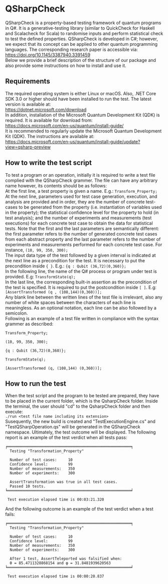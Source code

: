 # QSharpCheck
QSharpCheck is a property-based testing framework of quantum programs in Q#. It is a generative-testing library (similar to QuickCheck for Haskell and Scalacheck for Scala) to randomise inputs and perform statistical check to test the defined properties.
QSharpCheck is developed in C#; however, we expect that its concept can be applied to other quantum programming languages. The corresponding research paper is accessible via:\
https://doi.org/10.1145/3387940.3391459 \
Below we provide a brief description of the structure of our package and also provide some instructions on how to install and use it.


## Requirements
The required operating system is either Linux or macOS. Also, .NET Core SDK 3.0 or higher should have been installed to run the test. The latest version is available at:\
https://dotnet.microsoft.com/download \
In addition, installation of the Microsoft Quantum Development Kit (QDK) is required. It is available for download from:\
https://docs.microsoft.com/en-us/quantum/install-guide/ \
It is recommended to regularly update the Microsoft Quantum Development Kit (QDK). The instructions are available at:\
https://docs.microsoft.com/en-us/quantum/install-guide/update?view=qsharp-preview


## How to write the test script
To test a program or an operation, initially it is required to write a test file complied with the QSharpCheck grammer. The file can have any arbitrary name however, its contents should be as follows:\
At the first line, a test property is given a name. E.g.: `Transform_Property;`\
At the next line, parameters used for test case generation, execution, and analysis are provided and in order, they are the number of concrete test-cases to be generated from the property (i.e. instantiation of variables used in the property); the statistical confidence level for the property to hold (in test analysis); and the number of experiments and measurements (test executions) for each concrete test case to obtain the data for statistical tests. Note that the first and the last parameters are semantically different: the first parameter refers to the number of generated concrete test cases from each abstract property and the last parameter refers to the number of experiments and measurements performed for each concrete test case. For instance, `(10, 99, 350, 300);`\
The input data type of the test followed by a given interval is indicated at the next line as a precondition for the test. It is necessary to put the precondition inside `{ }`. E.g.: `{q : Qubit (36,72)(0,360)};`\
In the following line, the name of the Q# process or program under test is provided. E.g: `TransformState(q);`\
In the last line, the corresponding built-in assertion as the precondition of the test is specified. It is required to put the postcondition inside `[ ]`. E.g: `[AssertTransformed (q , (108,144)(0,360))];`\
Any blank line between the written lines of the test file is irrelevant, also any number of white spaces between the characters of each line is meaningless. As an optional notation, each line can be also followed by a semicolon.\
Following is an example of a test file written in compliance with the syntax grammer as described:
```
Transform_Property;

(10, 99, 350, 300);

{q : Qubit (36,72)(0,360)};

TransformState(q);

[AssertTransformed (q, (108,144) (0,360))];
```


## How to run the test
When the test script and the program to be tested are prepared, they have to be placed in the current folder, which is the QsharpCheck folder.
Inside the terminal, the user should "cd" to the QsharpCheck folder and then execute:\
`./run <test file name including its extension>`\
Susequently, the new build is created and "TestExecutionEngine.cs" and "TestQSharpOperation.qs" will be generated in the QSharpCheck namespace. Ultimately, the test outcome will be displayed. The following report is an example of the test verdict when all tests pass:
```
╒═══════════════════════════════════════════════════════╕
  Testing "Transformation_Property"
  
  Number of test cases:     10
  Confidence level:         99
  Number of measurements:   350
  Number of experiments:    300
  
  AssertTransformation was true in all test cases.
  Passed 10 tests.
╘═══════════════════════════════════════════════════════╛

 Test execution elapsed time is 00:03:21.320
```
And the following outcome is an example of the test verdict when a test fails:
```
╒═══════════════════════════════════════════════════════╕
  Testing "Transformation_Property"
  
  Number of test cases:     10
  Confidence level:         99
  Number of measurements:   350
  Number of experiments:    300
  
  After 1 test, AssertTeleported was falsified when:
  θ = 85.4711328868154 and φ = 31.8481939620563
╘═══════════════════════════════════════════════════════╛

 Test execution elapsed time is 00:00:20.837
 ```
